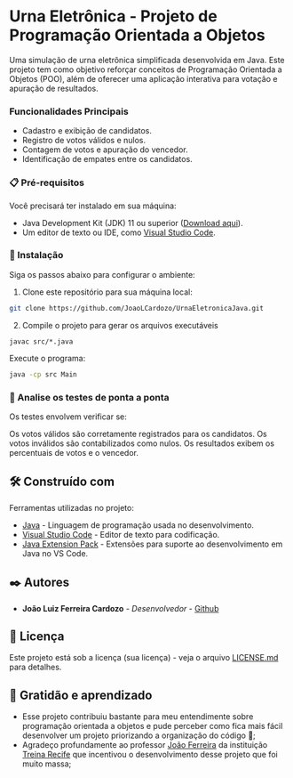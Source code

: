 # Urna Eletrônica - Projeto de Programação Orientada a Objetos

Uma simulação de urna eletrônica simplificada desenvolvida em Java. Este projeto tem como objetivo reforçar conceitos de Programação Orientada a Objetos (POO), além de oferecer uma aplicação interativa para votação e apuração de resultados.
### Funcionalidades Principais

- Cadastro e exibição de candidatos.
- Registro de votos válidos e nulos.
- Contagem de votos e apuração do vencedor.
- Identificação de empates entre os candidatos.


### 📋 Pré-requisitos

Você precisará ter instalado em sua máquina:

- Java Development Kit (JDK) 11 ou superior ([Download aqui](https://www.oracle.com/java/technologies/javase-downloads.html)).
- Um editor de texto ou IDE, como [Visual Studio Code](https://code.visualstudio.com/). 

### 🔧 Instalação

Siga os passos abaixo para configurar o ambiente:

1. Clone este repositório para sua máquina local:

```bash 
git clone https://github.com/JoaoLCardozo/UrnaEletronicaJava.git

```

2. Compile o projeto para gerar os arquivos executáveis

```
javac src/*.java
```
Execute o programa:
```bash
java -cp src Main
````



### 🔩 Analise os testes de ponta a ponta

Os testes envolvem verificar se:

Os votos válidos são corretamente registrados para os candidatos.
Os votos inválidos são contabilizados como nulos.
Os resultados exibem os percentuais de votos e o vencedor.

## 🛠️ Construído com

Ferramentas utilizadas no projeto:

* [Java](https://www.oracle.com/java/) - Linguagem de programação usada no desenvolvimento.
* [Visual Studio Code](https://code.visualstudio.com/) - Editor de texto para codificação.
* [Java Extension Pack](https://marketplace.visualstudio.com/items?itemName=vscjava.vscode-java-pack) - Extensões para suporte ao desenvolvimento em Java no VS Code.

## ✒️ Autores
* **João Luiz Ferreira Cardozo** - *Desenvolvedor* - [Github](https://github.com/JoaoLCardozo)

## 📄 Licença

Este projeto está sob a licença (sua licença) - veja o arquivo [LICENSE.md](https://github.com/JoaoLCardozo/UrnaEletronicaJava/blob/main/LICENSE) para detalhes.

## 🎁 Gratidão e aprendizado

* Esse projeto contribuiu bastante para meu entendimente sobre programação orientada a objetos e pude perceber como fica mais fácil desenvolver um projeto priorizando a organização do código 📢;
* Agradeço profundamente ao professor [João Ferreira](https://www.linkedin.com/in/joaoferreirape/) da instituição [Treina Recife](https://www.linkedin.com/company/treina-recife/) que incentivou o desenvolvimento desse projeto que foi muito massa;

